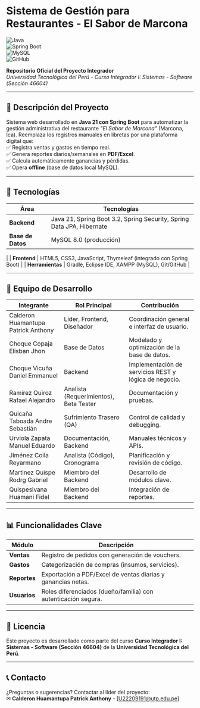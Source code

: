 # **Sistema de Gestión para Restaurantes - El Sabor de Marcona**  
![Java](https://img.shields.io/badge/Java-21-orange)  
![Spring Boot](https://img.shields.io/badge/Spring%20Boot-3.2-brightgreen)  
![MySQL](https://img.shields.io/badge/MySQL-8.0-blue)  
![GitHub](https://img.shields.io/badge/GitHub-Repo-lightgrey)  

**Repositorio Oficial del Proyecto Integrador**  
*Universidad Tecnológica del Perú - Curso Integrador I: Sistemas - Software (Sección 46604)*  

---

## **📌 Descripción del Proyecto**  
Sistema web desarrollado en **Java 21 con Spring Boot** para automatizar la gestión administrativa del restaurante *"El Sabor de Marcona"* (Marcona, Ica). Reemplaza los registros manuales en libretas por una plataforma digital que:  
✅ Registra ventas y gastos en tiempo real.  
✅ Genera reportes diarios/semanales en **PDF/Excel**.  
✅ Calcula automáticamente ganancias y pérdidas.  
✅ Opera **offline** (base de datos local MySQL).  

---

## **🚀 Tecnologías**  
| **Área**       | **Tecnologías**                                                                 |
|----------------|---------------------------------------------------------------------------------|
| **Backend**    | Java 21, Spring Boot 3.2, Spring Security, Spring Data JPA, Hibernate           |
| **Base de Datos** | MySQL 8.0 (producción)
|
| **Frontend**   | HTML5, CSS3, JavaScript, Thymeleaf (integrado con Spring Boot)                  |
| **Herramientas** | Gradle, Eclipse IDE, XAMPP (MySQL), Git/GitHub                                  |

---

## **👥 Equipo de Desarrollo**  
| **Integrante**               | **Rol Principal**                                  | **Contribución**                                      |
|------------------------------|----------------------------------------------------|-------------------------------------------------------|
| Calderon Huamantupa Patrick Anthony | Líder, Frontend, Diseñador            | Coordinación general e interfaz de usuario.           |
| Choque Copaja Elisban Jhon   | Base de Datos                                      | Modelado y optimización de la base de datos.          |
| Choque Vicuña Daniel Emmanuel| Backend                                            | Implementación de servicios REST y lógica de negocio. |
| Ramirez Quiroz Rafael Alejandro | Analista (Requerimientos), Beta Tester           | Documentación y pruebas.                              |
| Quicaña Taboada Andre Sebastián | Sufrimiento Trasero (QA)                      | Control de calidad y debugging.                       |
| Urviola Zapata Manuel Eduardo| Documentación, Backend                             | Manuales técnicos y APIs.                             |
| Jiménez Coila Reyarmano      | Analista (Código), Cronograma                      | Planificación y revisión de código.                   |
| Martinez Quispe Rodrg Gabriel| Miembro del Backend                                | Desarrollo de módulos clave.                          |
| Quispesivana Huamani Fidel  | Miembro del Backend                                | Integración de reportes.                              |


---

## **📊 Funcionalidades Clave**  
| **Módulo**       | **Descripción**                                                                 |
|------------------|---------------------------------------------------------------------------------|
| **Ventas**       | Registro de pedidos con generación de vouchers.                                 |
| **Gastos**       | Categorización de compras (insumos, servicios).                                |
| **Reportes**     | Exportación a PDF/Excel de ventas diarias y ganancias netas.                   |
| **Usuarios**     | Roles diferenciados (dueño/familia) con autenticación segura.                  |

---

## **📜 Licencia**  
Este proyecto es desarrollado como parte del curso **Curso Integrador I: Sistemas - Software (Sección 46604)** de la **Universidad Tecnológica del Perú**.  

---

## **📞 Contacto**  
¿Preguntas o sugerencias? Contactar al líder del proyecto:  
✉ **Calderon Huamantupa Patrick Anthony** - [U22209191@utp.edu.pe]  
